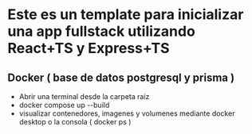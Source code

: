 # Este es un template para inicializar una app fullstack utilizando React+TS y Express+TS

## Docker ( base de datos postgresql y prisma )

- Abrir una terminal desde la carpeta raiz
- docker compose up --build
- visualizar contenedores, imagenes y volumenes mediante docker desktop o la consola ( docker ps )
